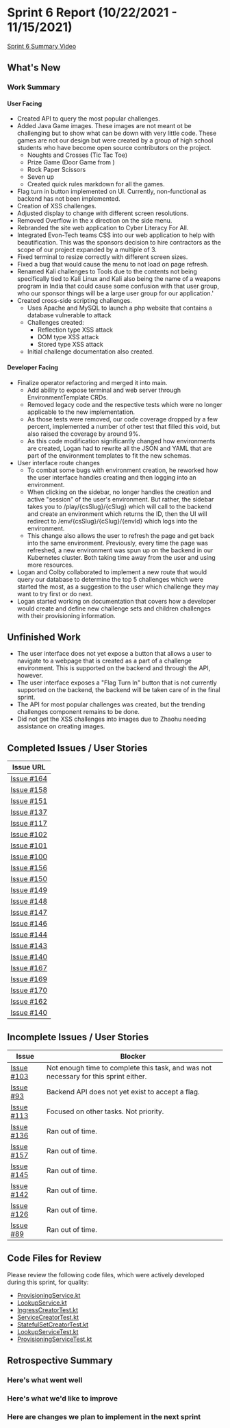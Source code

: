 # Sprint 6 Report (10/22/2021 - 11/15/2021)
[Sprint 6 Summary Video](https://www.youtube.com/watch?v=dn8UNHNJbb8)

## What's New
### Work Summary
#### User Facing
* Created API to query the most popular challenges.
* Added Java Game images. These images are not meant ot be challenging but to show what can be down with very little
  code. These games are not our design but were created by a group of high school students who have become open source
  contributors on the project.
  * Noughts and Crosses (Tic Tac Toe)
  * Prize Game (Door Game from )
  * Rock Paper Scissors
  * Seven up
  * Created quick rules markdown for all the games.
* Flag turn in button implemented on UI. Currently, non-functional as backend has not been implemented.
* Creation of XSS challenges.
* Adjusted display to change with different screen resolutions.
* Removed Overflow in the x direction on the side menu.
* Rebranded the site web application to Cyber Literacy For All.
* Integrated Evon-Tech teams CSS into our web application to help with beautification. This was the sponsors decision
  to hire contractors as the scope of our project expanded by a multiple of 3.
* Fixed terminal to resize correctly with different screen sizes.
* Fixed a bug that would cause the menu to not load on page refresh.
* Renamed Kali challenges to Tools due to the contents not being specifically tied
  to Kali Linux and Kali also being the name of a weapons program in India that could
  cause some confusion with that user group, who our sponsor things will be a large
  user group for our application.'
* Created cross-side scripting challenges.
  * Uses Apache and MySQL to launch a php website that contains a database vulnerable to attack
  * Challenges created:
    * Reflection type XSS attack
    * DOM type XSS attack
    * Stored type XSS attack
  * Initial challenge documentation also created.

#### Developer Facing
* Finalize operator refactoring and merged it into main.
  * Add ability to expose terminal and web server through EnvironmentTemplate CRDs.
  * Removed legacy code and the respective tests which were no longer applicable to the new implementation.
  * As those tests were removed, our code coverage dropped by a few percent, implemented a number of other test
    that filled this void, but also raised the coverage by around 9%.
  * As this code modification significantly changed how environments are created, Logan had to rewrite all the JSON and
    YAML that are part of the environment templates to fit the new schemas.
* User interface route changes
  * To combat some bugs with environment creation, he reworked how the user interface handles creating and then logging
    into an environment.
  * When clicking on the sidebar, no longer handles the creation and active "session" of the user's
    environment. But rather, the sidebar takes you to /play/{csSlug}/{cSlug} which will call to the backend and create
    an environment which returns the ID, then the UI will redirect to /env/{csSlug}/{cSlug}/{envId} which logs into the
    environment.
  * This change also allows the user to refresh the page and get back into the same environment. Previously, every time
    the page was refreshed, a new environment was spun up on the backend in our Kubernetes cluster. Both taking time
    away from the user and using more resources.
* Logan and Colby collaborated to implement a new route that would query our database to determine the top 5
    challenges which were started the most, as a suggestion to the user which challenge they may want to try first or
    do next.
* Logan started working on documentation that covers how a developer would create and define new challenge sets and
  children challenges with their provisioning information.

## Unfinished Work
* The user interface does not yet expose a button that allows a user to navigate to a webpage that is created as a part
  of a challenge environment. This is supported on the backend and through the API, however.
* The user interface exposes a "Flag Turn In" button that is not currently supported on the backend, the backend
  will be taken care of in the final sprint.
* The API for most popular challenges was created, but the trending challenges component remains to be done.
* Did not get the XSS challenges into images due to Zhaohu needing assistance on creating images.

## Completed Issues / User Stories
|Issue URL |
|----------|
|[Issue #164](https://github.com/acasi-ctf/ctf/issues/164) |
|[Issue #158](https://github.com/acasi-ctf/ctf/issues/158) |
|[Issue #151](https://github.com/acasi-ctf/ctf/issues/151) |
|[Issue #137](https://github.com/acasi-ctf/ctf/issues/137) |
|[Issue #117](https://github.com/acasi-ctf/ctf/issues/117) |
|[Issue #102](https://github.com/acasi-ctf/ctf/issues/102) |
|[Issue #101](https://github.com/acasi-ctf/ctf/issues/101) |
|[Issue #100](https://github.com/acasi-ctf/ctf/issues/100) |
|[Issue #156](https://github.com/acasi-ctf/ctf/issues/156) |
|[Issue #150](https://github.com/acasi-ctf/ctf/issues/150) |
|[Issue #149](https://github.com/acasi-ctf/ctf/issues/149) |
|[Issue #148](https://github.com/acasi-ctf/ctf/issues/148) |
|[Issue #147](https://github.com/acasi-ctf/ctf/issues/147) |
|[Issue #146](https://github.com/acasi-ctf/ctf/issues/146) |
|[Issue #144](https://github.com/acasi-ctf/ctf/issues/144) |
|[Issue #143](https://github.com/acasi-ctf/ctf/issues/143) |
|[Issue #140](https://github.com/acasi-ctf/ctf/issues/140) |
|[Issue #167](https://github.com/acasi-ctf/ctf/issues/167) |
|[Issue #169](https://github.com/acasi-ctf/ctf/issues/169) |
|[Issue #170](https://github.com/acasi-ctf/ctf/issues/170) |
|[Issue #162](https://github.com/acasi-ctf/ctf/issues/162) |
|[Issue #140](https://github.com/acasi-ctf/ctf/issues/140) |

## Incomplete Issues / User Stories
|Issue | Blocker|
|------|-----------------------------------------------------------------------|
|[Issue #103](https://github.com/acasi-ctf/ctf/issues/103) | Not enough time to complete this task, and was not necessary for this sprint either. |
|[Issue #93](https://github.com/acasi-ctf/ctf/issues/93) | Backend API does not yet exist to accept a flag. |
|[Issue #113](https://github.com/acasi-ctf/ctf/issues/113) | Focused on other tasks. Not priority. |
|[Issue #136](https://github.com/acasi-ctf/ctf/issues/136) | Ran out of time. |
|[Issue #157](https://github.com/acasi-ctf/ctf/issues/157) | Ran out of time. |
|[Issue #145](https://github.com/acasi-ctf/ctf/issues/145) | Ran out of time. |
|[Issue #142](https://github.com/acasi-ctf/ctf/issues/142) | Ran out of time. |
|[Issue #126](https://github.com/acasi-ctf/ctf/issues/126) | Ran out of time. |
|[Issue #89](https://github.com/acasi-ctf/ctf/issues/89) | Ran out of time. |

## Code Files for Review
Please review the following code files, which were actively developed during this sprint, for quality:
* [ProvisioningService.kt](https://github.com/acasi-ctf/ctf/blob/main/operator/src/main/kotlin/org/acasictf/ctf/operator/service/ProvisioningService.kt)
* [LookupService.kt](https://github.com/acasi-ctf/ctf/blob/main/operator/src/main/kotlin/org/acasictf/ctf/operator/service/LookupService.kt)
* [IngressCreatorTest.kt](https://github.com/acasi-ctf/ctf/blob/main/operator/src/test/kotlin/org/acasictf/ctf/operator/provisioner/kubernetes/creator/IngressCreatorTest.kt)
* [ServiceCreatorTest.kt](https://github.com/acasi-ctf/ctf/blob/main/operator/src/test/kotlin/org/acasictf/ctf/operator/provisioner/kubernetes/creator/ServiceCreatorTest.kt)
* [StatefulSetCreatorTest.kt](https://github.com/acasi-ctf/ctf/blob/main/operator/src/test/kotlin/org/acasictf/ctf/operator/provisioner/kubernetes/creator/StatefulSetCreatorTest.kt)
* [LookupServiceTest.kt](https://github.com/acasi-ctf/ctf/blob/main/operator/src/test/kotlin/org/acasictf/ctf/operator/service/LookupServiceTest.kt)
* [ProvisioningServiceTest.kt](https://github.com/acasi-ctf/ctf/blob/main/operator/src/test/kotlin/org/acasictf/ctf/operator/service/ProvisioningServiceTest.kt)

## Retrospective Summary
### Here's what went well


### Here's what we'd like to improve


### Here are changes we plan to implement in the next sprint

